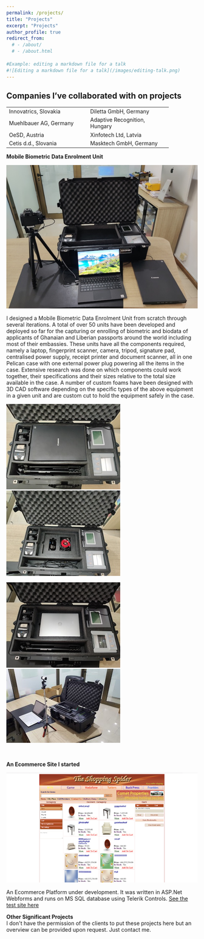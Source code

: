 ```yaml
---
permalink: /projects/
title: "Projects"
excerpt: "Projects"
author_profile: true
redirect_from: 
  # - /about/
  # - /about.html

#Example: editing a markdown file for a talk
#![Editing a markdown file for a talk](/images/editing-talk.png)
---
```


Companies I’ve collaborated with on projects 
------
<table style="border:none">
    <tr>
        <td width="200">Innovatrics, Slovakia</td>
        <td width="200">Diletta GmbH, Germany</td>
    </tr>
    <tr>
        <td>Muehlbauer AG, Germany</td>
        <td>Adaptive Recognition, Hungary</td>
    </tr>
    <tr>
        <td>OeSD, Austria</td>
        <td>Xinfotech Ltd, Latvia</td>
    </tr>
        <tr>
        <td>Cetis d.d., Slovania</td>
        <td>Masktech GmbH, Germany</td>
    </tr>
</table>
  


**Mobile Biometric Data Enrolment Unit**  

<p align="center">
  <img src="/images/mobile_unit.jpg" />
</p>

I designed a Mobile Biometric Data Enrolment Unit from scratch through several iterations. A total of over 50 units have been developed and deployed so far for the capturing or enrolling of biometric and biodata of applicants of Ghanaian and Liberian passports around the world including most of their embassies. These units have all the components required, namely a laptop, fingerprint scanner, camera, tripod, signature pad, centralised power supply, receipt printer and document scanner, all in one Pelican case with one external power plug powering all the items in the case. Extensive research was done on which components could work together, their specifications and their sizes relative to the total size available in the case. A number of custom foams have been designed with 3D CAD software depending on the specific types of the above equipment in a given unit and are custom cut to hold the equipment safely in the case.

![Mobile Enrolment Unit](/images/mobile_unit_2.jpg)
![Mobile Enrolment Unit](/images/mobile_unit_3.jpg)

![Mobile Enrolment Unit](/images/mobile_unit_1.jpg)
![Mobile Enrolment Unit](/images/mobile_unit_4.jpg)

<br >

**An Ecommerce Site I started**  

<p align="center">
  <img src="/images/ecommerce.png" />
</p>
An Ecommerce Platform under development. It was written in ASP.Net Webforms and runs on MS SQL database using Telerik Controls.
<a href="http://testshop.oxygenegroup.com" target="_blank">See the test site here</a>


<br >

**Other Significant Projects**   
I don't have the permission of the clients to put these projects here but an overview can be provided upon request. Just contact me.